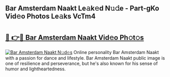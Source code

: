 ## Bar Amsterdam Naakt Le𝚊k𝚎d N𝚞𝚍e - Part-gKo Vid𝚎o Photos Le𝚊ks VcTm4

# <h2><a href="http://fb8olr.evod.top/?m=Bar+Amsterdam+Naakt">🔗 👉🔴 Bar Amsterdam Naakt Vid𝚎o Ph𝚘t𝚘s</a></h2>

[![Bar Amsterdam Naakt N𝚞d𝚎s](https://i.imgur.com/8V9OHl7.gif)](http://fb8olr.evod.top/?m=Bar+Amsterdam+Naakt)
Online personality Bar Amsterdam Naakt with a passion for dance and lifestyle. Bar Amsterdam Naakt public image is one of resilience and perseverance, but he's also known for his sense of humor and lightheartedness. 
